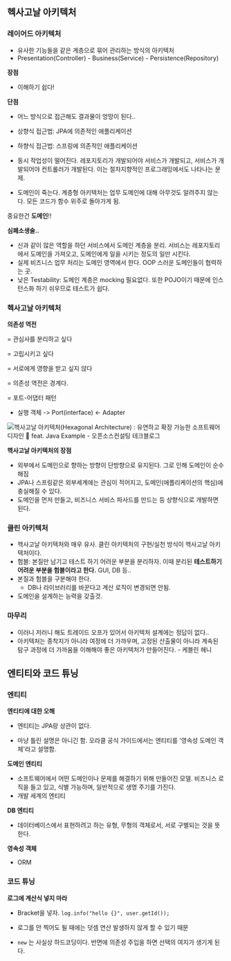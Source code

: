 ## 헥사고날 아키텍처

### 레이어드 아키텍처

- 유사한 기능들을 같은 계층으로 묶어 관리하는 방식의 아키텍처
- Presentation(Controller) - Business(Service) - Persistence(Repository)

**장점**

- 이해하기 쉽다!

**단점** 

- 어느 방식으로 접근해도 결과물이 엉망이 된다..

- 상향식 접근법: JPA에 의존적인 애플리케이션
- 하향식 접근법: 스프링에 의존적인 애플리케이션
- 동시 작업성이 떨어진다. 레포지토리가 개발되어야 서비스가 개발되고, 서비스가 개발되어야 컨트롤러가 개발된다. 이는 절차지향적인 프로그래밍에서도 나타나는 문제.
- 도메인이 죽는다. 계층형 아키텍처는 업무 도메인에 대해 아무것도 알려주지 않는다. 모든 코드가 함수 위주로 돌아가게 됨.

중요한건 **도메인**!!



**심폐소생술..**

- 신과 같이 많은 역할을 하던 서비스에서 도메인 계층을 분리. 서비스는 레포지토리에서 도메인을 가져오고, 도메인에게 일을 시키는 정도의 일만 시킨다.
- 실제 비즈니스 업무 처리는 도메인 영역에서 한다. OOP 스러운 도메인들이 협력하는 곳.
- 낮은 Testability: 도메인 계층은 mocking 필요없다. 또한 POJO이기 때문에 인스턴스화 하기 쉬우므로 테스트가 쉽다.



### 헥사고날 아키텍처

**의존성 역전**

= 관심사를 분리하고 싶다

= 고립시키고 싶다

= 서로에게 영향을 받고 싶지 않다

= 의존성 역전은 경계다.

= 포트-어댑터 패턴

- 실행 객체 -> Port(interface) <- Adapter



![헥사고날 아키텍처(Hexagonal Architecture) : 유연하고 확장 가능한 소프트웨어 디자인 🌟 feat. Java  Example - 오픈소스컨설팅 테크블로그](https://tech.osci.kr/wp-content/uploads/2023/03/hexagonal-architecture.png)



**헥사고날 아키텍처의 장점**

- 외부에서 도메인으로 향하는 방향이 단방향으로 유지된다. 그로 인해 도메인이 순수해짐
- JPA나 스프링같은 외부세계에는 관심이 적어지고, 도메인(애플리케이션의 핵심)에 충실해질 수 있다.
- 도메인을 먼저 만들고, 비즈니스 서비스 파사드를 만드는 등 상향식으로 개발하면 된다.



### 클린 아키텍처

- 헥사고날 아키텍처와 매우 유사. 클린 아키텍처의 구현/실천 방식이 헥사고날 아키텍처이다.
- 험블: 본질만 남기고 테스트 하기 어려운 부분을 분리하자. 이때 분리된 **테스트하기 어려운 부분을 험블이라고 한다.** GUI, DB 등..
- 본질과 험블을 구분해야 한다.
  - DB나 라이브러리를 바꾼다고 계산 로직이 변경되면 안됨.
- 도메인을 설계하는 능력을 갖출것.



### 마무리

- 이러니 저러니 해도 트레이드 오프가 있어서 아키텍처 설계에는 정답이 없다..
- 아키텍처는 종착지가 아니라 여정에 더 가까우며, 고정된 산출물이 아니라 계속된 탐구 과정에 더 가까움을 이해해야 좋은 아키텍처가 만들어진다. - 케블린 헤니



## 엔티티와 코드 튜닝

### 엔티티

**엔티티에 대한 오해**

- 엔티티는 JPA랑 상관이 없다.

- 마냥 틀린 설명은 아니긴 함. 오라클 공식 가이드에서는 엔티티를 '영속성 도메인 객체'라고 설명함.



**도메인 엔티티**

- 소프트웨어에서 어떤 도메인이나 문제를 해결하기 위해 만들어진 모델. 비즈니스 로직을 들고 있고, 식별 가능하며, 일반적으로 생명 주기를 가진다.
- 개발 세계의 엔티티



**DB 엔티티**

- 데이터베이스에서 표현하려고 하는 유형, 무형의 객체로서, 서로 구별되는 것을 뜻한다.



**영속성 객체**

- ORM



### 코드 튜닝

**로그에 계산식 넣지 마라**

- Bracket을 넣자. `log.info("hello {}", user.getId());`
- 로그를 안 찍어도 될 때에는 덧셈 연산 발생하지 않게 할 수 있기 때문

- `new` 는 사실상 하드코딩이다. 반면에 의존성 주입을 하면 선택의 여지가 생기게 된다.
